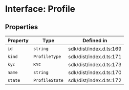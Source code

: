 # Interface: Profile

## Properties

| Property | Type | Defined in |
| ------ | ------ | ------ |
| `id` | `string` | sdk/dist/index.d.ts:169 |
| `kind` | `ProfileType` | sdk/dist/index.d.ts:171 |
| `kyc` | `KYC` | sdk/dist/index.d.ts:173 |
| `name` | `string` | sdk/dist/index.d.ts:170 |
| `state` | `ProfileState` | sdk/dist/index.d.ts:172 |
